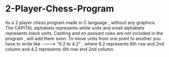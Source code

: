 # 2-Player-Chess-Program
Its a 2 player chess program made in C language , without any graphics.
The CAPITAL alphabets represents white units and small alphabets represents black units.
Castling and en passant rules are not included in the program , will add them soon.
To move units from one point to another you have to write like ----> "6.2 to 4.2" , where 6.2 represents 6th row and 2nd column and 4.2 represents 4th row and 2nd column.
